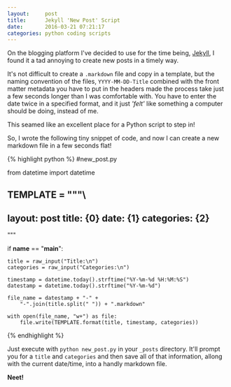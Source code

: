 ```yaml
---
layout:     post
title:      Jekyll 'New Post' Script
date:       2016-03-21 07:21:17
categories: python coding scripts
---
```


On the blogging platform I've decided to use for the time being, [Jekyll](https://jekyllrb.com/), I found it a tad annoying to create new posts in a timely way.

It's not difficult to create a `.markdown` file and copy in a template, but the naming convention of the files, `YYYY-MM-DD-Title` combined with the front matter metadata you have to put in the headers made the process take just a few seconds longer than I was comfortable with. You have to enter the date twice in a specified format, and it just *'felt'* like something a computer should be doing, instead of me.

This seamed like an excellent place for a Python script to step in!

So, I wrote the following tiny snippet of code, and now I can create a new markdown file in a few seconds flat!

{% highlight python %}
#new_post.py

from datetime import datetime

TEMPLATE = """\
---
layout:     post
title:      {0}
date:       {1}
categories: {2}
---

"""

if __name__ == "__main__":

	title = raw_input("Title:\n")
	categories = raw_input("Categories:\n")

	timestamp = datetime.today().strftime("%Y-%m-%d %H:%M:%S")
	datestamp = datetime.today().strftime("%Y-%m-%d")

	file_name = datestamp + "-" + 
		"-".join(title.split(" ")) + ".markdown"
	
	with open(file_name, "w+") as file:
		file.write(TEMPLATE.format(title, timestamp, categories))
{% endhighlight %}

Just execute with `python new_post.py` in your `_posts` directory. It'll prompt you for a `title` and `categories` and then save all of that information, allong with the current date/time, into a handly markdown file. 

**Neet!**
